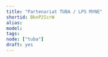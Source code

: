 ```yaml
---
title: "Partenariat TUBA / LPS MYNE"
shortid: BknP2IcrW
alias:
model:
tags:
node: ["tuba"]
draft: yes
---
```

